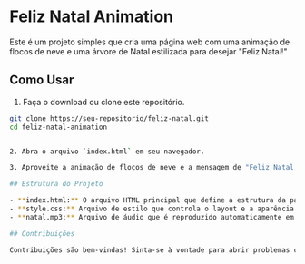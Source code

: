 # Feliz Natal Animation

Este é um projeto simples que cria uma página web com uma animação de flocos de neve e uma árvore de Natal estilizada para desejar "Feliz Natal!"

## Como Usar

1. Faça o download ou clone este repositório.

```bash
git clone https://seu-repositorio/feliz-natal.git
cd feliz-natal-animation


2. Abra o arquivo `index.html` em seu navegador.

3. Aproveite a animação de flocos de neve e a mensagem de "Feliz Natal!"

## Estrutura do Projeto

- **index.html:** O arquivo HTML principal que define a estrutura da página.
- **style.css:** Arquivo de estilo que controla o layout e a aparência da página.
- **natal.mp3:** Arquivo de áudio que é reproduzido automaticamente em loop.

## Contribuições

Contribuições são bem-vindas! Sinta-se à vontade para abrir problemas ou enviar pull requests para melhorar este projeto.

